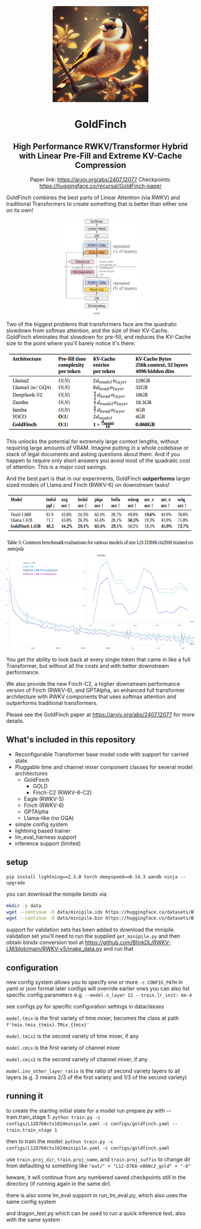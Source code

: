 <div align="center" >
    <img src="assets/goldfinch_mascot_256.jpg" height=256 alt="GoldFinch mascot" /> 

# GoldFinch 
## High Performance RWKV/Transformer Hybrid <br> with Linear Pre-Fill and Extreme KV-Cache Compression

Paper link: https://arxiv.org/abs/2407.12077 Checkpoints: https://huggingface.co/recursal/GoldFinch-paper

</div>

GoldFinch combines the best parts of Linear Attention (via RWKV) and traditional Transformers to create something that is better than either one on its own!

<div align="center" >
    <img src="assets/architecture.png" height=256 alt="GoldFinch architecture" /> 
</div>

Two of the biggest problems that transformers face are the quadratic slowdown from softmax attention, and the size of their KV-Cache. GoldFinch eliminates that slowdown for pre-fill, and reduces the KV-Cache size to the point where you'll barely notice it's there:

<div align="center" >
    <img src="assets/kvcache_comparison.png" height=214 alt="KV-Cache comparison" /> 
</div>

This unlocks the potential for extremely large context lengths, without requiring large amounts of VRAM. Imagine putting in a whole codebase or stack of legal documents and asking questions about them. And if you happen to require only short answers you avoid most of the quadratic cost of attention. This is a major cost savings.

And the best part is that in our experiments, GoldFinch **outperforms** larger sized models of Llama and Finch (RWKV-6) on downstream tasks!

<div align="center" >
    <img src="assets/evals.png" height=159 alt="GoldFinch evals" /> 
</div>

<div align="center" >
    <img src="assets/wandb1B5_composite.png" height=256 alt="GoldFinch performance" /> 
</div>

You get the ability to look back at every single token that came in like a full Transformer, but without all the costs and with better downstream performance.

We also provide the new Finch-C2, a higher downstream performance version of Finch (RWKV-6), and GPTAlpha, an enhanced full transformer architecture with RWKV components that uses softmax attention and outperforms traditional transformers.

Please see the GoldFinch paper at https://arxiv.org/abs/2407.12077 for more details.

## What's included in this repository

- Reconfigurable Transformer base model code with support for carried state
- Pluggable time and channel mixer component classes for several model architectures
  - GoldFinch
    - GOLD
    - Finch-C2 (RWKV-6-C2)
  - Eagle (RWKV-5)
  - Finch (RWKV-6)
  - GPTAlpha
  - Llama-like (no GQA)
- simple config system
- lightning based trainer
- lm_eval_harness support
- inference support (limited)

## setup

```
pip install lightning==2.3.0 torch deepspeed==0.14.3 wandb ninja --upgrade
```

you can download the minipile binidx via 

```bash 
mkdir -p data
wget --continue -O data/minipile.idx https://huggingface.co/datasets/BlinkDL/minipile-tokenized/resolve/main/rwkv_vocab_v20230424/minipile.idx
wget --continue -O data/minipile.bin https://huggingface.co/datasets/BlinkDL/minipile-tokenized/resolve/main/rwkv_vocab_v20230424/minipile.bin
```

support for validation sets has been added
to download the minipile validation set you'll need to run the supplied `get_minipile.py` and then obtain binidx conversion tool at https://github.com/BlinkDL/RWKV-LM/blob/main/RWKV-v5/make_data.py and run that

## configuration

new config system allows you to specify one or more `-c CONFIG_PATH` in yaml or json format
later configs will override earlier ones
you can also list specific config parameters e.g. `--model.n_layer 12 --train.lr_init: 6e-4`

see configs.py for specific configuration settings in dataclasses

`model.tmix` is the first variety of time mixer, becomes the class at path `f'tmix.tmix_{tmix}.TMix_{tmix}'`

`model.tmix2` is the second variety of time mixer, if any

`model.cmix` is the first variety of channel mixer

`model.cmix2` is the second variety of channel mixer, if any

`model.inv_other_layer_ratio` is the ratio of second variety layers to all layers (e.g. 3 means 2/3 of the first variety and 1/3 of the second variety)

## running it

to create the starting initial state for a model run prepare.py with --train.train_stage 1:
`python train.py -c configs/L12D768ctx1024minipile.yaml -c configs/goldfinch.yaml --train.train_stage 1`

then to train the model:
`python train.py -c configs/L12D768ctx1024minipile.yaml -c configs/goldfinch.yaml `

use `train.proj_dir`, `train.proj_name`, and `train.proj_suffix` to change dir from defaulting to something like `"out/" + "L12-D768-x060c2_gold" + "-0"`

beware, it will continue from any numbered saved checkpoints still in the directory (if running again in the same dir)

there is also some lm_eval support in run_lm_eval.py, which also uses the same config system

and dragon_test.py which can be used to run a quick inference test, also with the same system
